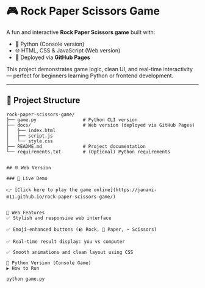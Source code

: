 # 🎮 Rock Paper Scissors Game

A fun and interactive **Rock Paper Scissors game** built with:

- 🐍 Python (Console version)
- 🌐 HTML, CSS & JavaScript (Web version)
- 🚀 Deployed via **GitHub Pages**

This project demonstrates game logic, clean UI, and real-time interactivity — perfect for beginners learning Python or frontend development.

---

## 📁 Project Structure

```plaintext
rock-paper-scissors-game/
├── game.py                 # Python CLI version
├── docs/                   # Web version (deployed via GitHub Pages)
│   ├── index.html
│   ├── script.js
│   └── style.css
├── README.md               # Project documentation
└── requirements.txt        # (Optional) Python requirements


## 🌐 Web Version

### 🔗 Live Demo

👉 [Click here to play the game online](https://janani-m11.github.io/rock-paper-scissors-game/)


🌟 Web Features
✅ Stylish and responsive web interface

✅ Emoji-enhanced buttons (🪨 Rock, 📄 Paper, ✂️ Scissors)

✅ Real-time result display: you vs computer

✅ Smooth animations and clean layout using CSS

🐍 Python Version (Console Game)
▶️ How to Run

python game.py
